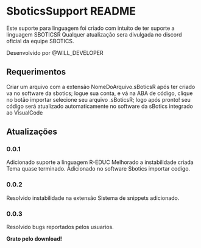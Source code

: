 # SboticsSupport README

Este suporte para linguagem foi criado com intuito de ter suporte a linguagem SBOTICSR 
Qualquer atualização sera divulgada no discord oficial da equipe SBOTICS.


Desenvolvido por @WILL_DEVELOPER

## Requerimentos

Criar um arquivo com a extensão NomeDoArquivo.sBoticsR
após ter criado va no software da sbotics;
logue sua conta, e vá na ABA de código, clique no botão importar
selecione seu arquivo .sBoticsR; logo após pronto! seu código será 
atualizado automaticamente no software da sBotics integrado ao VisualCode


## Atualizações

### 0.0.1

Adicionado suporte a linguagem R-EDUC
Melhorado a instabilidade criada 
Tema quase terminado.
Adicionado no software Sbotics importar codigo.

### 0.0.2

Resolvido instabilidade na extensão
Sistema de snippets adicionado.

### 0.0.3

Resolvido bugs reportados pelos usuarios.

**Grato pelo download!**
